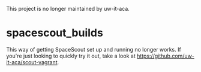 This project is no longer maintained by uw-it-aca.


# spacescout_builds
This way of getting SpaceScout set up and running no longer works. If you're just looking to quickly try it out, take a look at https://github.com/uw-it-aca/scout-vagrant.
